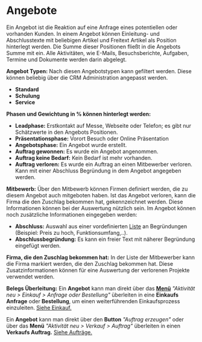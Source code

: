 # Angebote

Ein Angebot ist die Reaktion auf eine Anfrage eines potentiellen oder vorhanden Kunden. In einem Angebot können Einleitung- und Abschlusstexte mit beliebigen Artikel und Freitext Artikel als Position hinterlegt werden. Die Summe dieser Positionen fließt in die Angebots Summe mit ein. Alle Aktivitäten, wie E-Mails, Besuchsberichte, Aufgaben, Termine und Dokumente werden darin abgelegt.

**Angebot Typen:** Nach diesen Angebotstypen kann gefiltert werden. Diese können beliebig über die CRM Administration angepasst werden.
- **Standard**
- **Schulung**
- **Service**

**Phasen und Gewichtung in % können hinterlegt werden:**
- **Leadphase:** Erstkontakt auf Messe, Webseite oder Telefon; es gibt nur Schätzwerte in den Angebots Positionen.
- **Präsentationsphase:** Vorort Besuch oder Online Präsentation
- **Angebotsphase:** Ein Angebot wurde erstellt.
- **Auftrag gewonnen:** Es wurde ein Angebot angenommen.
- **Auftrag keine Bedarf:** Kein Bedarf ist mehr vorhanden.
- **Auftrag verloren:** Es wurde ein Auftrag an einen Mitbewerber verloren. Kann mit einer Abschluss Begründung in dem Angebot angegeben werden.

**Mitbewerb:** Über den Mitbewerb können Firmen definiert werden, die zu diesem Angebot auch mitgeboten haben. 
Ist das Angebot verloren, kann die Firma die den Zuschlag bekommen hat, gekennzeichnet werden. Diese Informationen können bei der Auswertung nützlich sein.
Im Angebot können noch zusätzliche Informationen eingegeben werden:
- **Abschluss:** Auswahl aus einer vordefinierten [Liste](Verkauf.md) an Begründungen (Beispiel: Preis zu hoch, Funktionsumfang,..).
- **Abschlussbegründung:** Es kann ein freier Text mit näherer Begründung eingefügt werden.

**Firma, die den Zuschlag bekommen hat:** In der Liste der Mitbewerber kann die Firma markiert werden, die den Zuschlag bekommen hat.
Diese Zusatzinformationen können für eine Auswertung der verlorenen Projekte verwendet werden.

**Belegs Überleitung:**
Ein **Angebot** kann man direkt über das [**Menü**](Verkauf.md) *"Aktivität neu > Einkauf > Anfrage oder Bestellung"* überleiten in eine **Einkaufs Anfrage** oder **Bestellung**, um einen weiterführenden Einkaufsprozess einzuleiten. [Siehe Einkauf.](Verkauf.md)

Ein **Angebot** kann man direkt über den **Button** *"Auftrag erzeugen"* oder über das **Menü** *"Aktivität neu > Verkauf > Auftrag"* überleiten in einen **Verkaufs Auftrag.** [Siehe Aufträge.](Verkauf.md)
